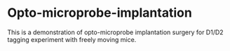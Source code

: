 # Opto-microprobe-implantation
This is a demonstration of opto-microprobe implantation surgery for D1/D2 tagging experiment with freely moving mice.

